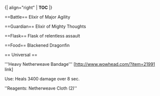 {| align="right"
  | __TOC__
  |}

==Battle==
<item>Elixir of Major Agility</item>

==Guardian==
<item>Elixir of Mighty Thoughts</item>

==Flask==
<item>Flask of relentless assault</item>

==Food==
<item>Blackened Dragonfin</item>


== Universal ==


'''Heavy Netherweave Bandage''' [http://www.wowhead.com/?item=21991 link]

Use: Heals 3400 damage over 8 sec.

''Reagents: Netherweave Cloth (2)''